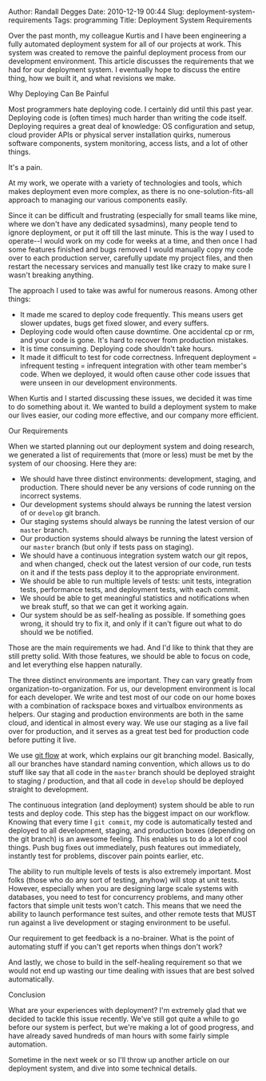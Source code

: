 Author: Randall Degges
Date: 2010-12-19 00:44
Slug: deployment-system-requirements
Tags: programming
Title: Deployment System Requirements


Over the past month, my colleague Kurtis and I have been engineering a fully
automated deployment system for all of our projects at work. This system was
created to remove the painful deployment process from our development
environment. This article discusses the requirements that we had for our
deployment system. I eventually hope to discuss the entire thing, how we built
it, and what revisions we make.

Why Deploying Can Be Painful

Most programmers hate deploying code. I certainly did until this past year.
Deploying code is (often times) much harder than writing the code itself.
Deploying requires a great deal of knowledge: OS configuration and setup, cloud
provider APIs or physical server installation quirks, numerous software
components, system monitoring, access lists, and a lot of other things.

It's a pain.

At my work, we operate with a variety of technologies and tools, which makes
deployment even more complex, as there is no one-solution-fits-all approach to
managing our various components easily.

Since it can be difficult and frustrating (especially for small teams like mine,
where we don't have any dedicated sysadmins), many people tend to ignore
deployment, or put it off till the last minute. This is the way I used to
operate--I would work on my code for weeks at a time, and then once I had some
features finished and bugs removed I would manually copy my code over to each
production server, carefully update my project files, and then restart the
necessary services and manually test like crazy to make sure I wasn't breaking
anything.

The approach I used to take was awful for numerous reasons. Among other things:

-   It made me scared to deploy code frequently. This means users get slower
    updates, bugs get fixed slower, and every suffers.
-   Deploying code would often cause downtime. One accidental cp or rm, and your
    code is gone. It's hard to recover from production mistakes.
-   It is time consuming. Deploying code shouldn't take hours.
-   It made it difficult to test for code correctness. Infrequent deployment =
    infrequent testing = infrequent integration with other team member's code.
    When we deployed, it would often cause other code issues that were unseen in
    our development environments.

When Kurtis and I started discussing these issues, we decided it was time to do
something about it. We wanted to build a deployment system to make our lives
easier, our coding more effective, and our company more efficient.

Our Requirements

When we started planning out our deployment system and doing research, we
generated a list of requirements that (more or less) must be met by the system
of our choosing. Here they are:

-   We should have three distinct environments: development, staging, and
    production. There should never be any versions of code running on the
    incorrect systems.
-   Our development systems should always be running the latest version of or
    `develop` git branch.
-   Our staging systems should always be running the latest version of our
    `master` branch.
-   Our production systems should always be running the latest version of our
    `master` branch (but only if tests pass on staging).
-   We should have a continuous integration system watch our git repos, and when
    changed, check out the latest version of our code, run tests on it and if
    the tests pass deploy it to the appropriate environment.
-   We should be able to run multiple levels of tests: unit tests, integration
    tests, performance tests, and deployment tests, with each commit.
-   We should be able to get meaningful statistics and notifications when we
    break stuff, so that we can get it working again.
-   Our system should be as self-healing as possible. If something goes wrong,
    it should try to fix it, and only if it can't figure out what to do should
    we be notified.

Those are the main requirements we had. And I'd like to think that they are
still pretty solid. With those features, we should be able to focus on code, and
let everything else happen naturally.

The three distinct environments are important. They can vary greatly from
organization-to-organization. For us, our development environment is local for
each developer. We write and test most of our code on our home boxes with a
combination of rackspace boxes and virtualbox environments as helpers. Our
staging and production environments are both in the same cloud, and identical in
almost every way. We use our staging as a live fail over for production, and it
serves as a great test bed for production code before putting it live.

We use [git flow][] at work, which explains our git branching model. Basically,
all our branches have standard naming convention, which allows us to do stuff
like say that all code in the `master` branch should be deployed straight to
staging / production, and that all code in `develop` should be deployed
straight to development.

The continuous integration (and deployment) system should be able to run tests
and deploy code. This step has the biggest impact on our workflow. Knowing that
every time I `git commit`, my code is automatically tested and deployed to all
development, staging, and production boxes (depending on the git branch) is an
awesome feeling. This enables us to do a lot of cool things. Push bug fixes out
immediately, push features out immediately, instantly test for problems,
discover pain points earlier, etc.

The ability to run multiple levels of tests is also extremely important. Most
folks (those who do any sort of testing, anyhow) will stop at unit tests.
However, especially when you are designing large scale systems with databases,
you need to test for concurrency problems, and many other factors that simple
unit tests won't catch. This means that we need the ability to launch
performance test suites, and other remote tests that MUST run against a live
development or staging environment to be useful.

Our requirement to get feedback is a no-brainer. What is the point of automating
stuff if you can't get reports when things don't work?

And lastly, we chose to build in the self-healing requirement so that we would
not end up wasting our time dealing with issues that are best solved
automatically.

Conclusion

What are your experiences with deployment? I'm extremely glad that we decided to
tackle this issue recently. We've still got quite a while to go before our
system is perfect, but we're making a lot of good progress, and have already
saved hundreds of man hours with some fairly simple automation.

Sometime in the next week or so I'll throw up another article on our deployment
system, and dive into some technical details.


  [git flow]: http://jeffkreeftmeijer.com/2010/why-arent-you-using-git-flow/ "git flow"
